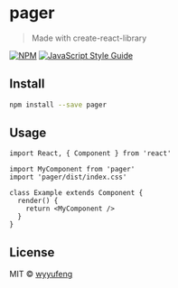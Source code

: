 # pager

> Made with create-react-library

[![NPM](https://img.shields.io/npm/v/pager.svg)](https://www.npmjs.com/package/pager) [![JavaScript Style Guide](https://img.shields.io/badge/code_style-standard-brightgreen.svg)](https://standardjs.com)

## Install

```bash
npm install --save pager
```

## Usage

```tsx
import React, { Component } from 'react'

import MyComponent from 'pager'
import 'pager/dist/index.css'

class Example extends Component {
  render() {
    return <MyComponent />
  }
}
```

## License

MIT © [wyyufeng](https://github.com/wyyufeng)
